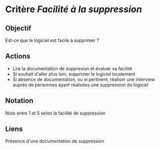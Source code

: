 # Critère *Facilité à la suppression*

## Objectif
Est-ce que le logiciel est facile à supprimer ? 

## Actions
- Lire la documentation de suppresion et évaluer sa facilité
- Si souhait d'aller plus loin, supprimer le logiciel localement
- Si absence de documentation, ou si pertinent, réaliser une interview auprès de personnes ayant réalisées une suppression du logiciel 
      
## Notation
Note entre 1 et 5 selon la facilité de suppression

## Liens
Présence d'une documentation de suppression
